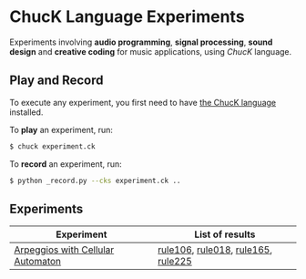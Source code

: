 # ChucK Language Experiments

Experiments involving **audio programming**, **signal processing**, **sound design** and **creative coding** for music applications, using _ChucK_ language.

## Play and Record

To execute any experiment, you first need to have [the ChucK language](https://chuck.stanford.edu/release/) installed.

To **play** an experiment, run:

```bash
$ chuck experiment.ck
```

To **record** an experiment, run:

```bash
$ python _record.py --cks experiment.ck ..
```

## Experiments

| Experiment                                                            | List of results                                                                                                                                                                                                                                                                                                                                                                                                                                                                                                                                        |
| --------------------------------------------------------------------- | ------------------------------------------------------------------------------------------------------------------------------------------------------------------------------------------------------------------------------------------------------------------------------------------------------------------------------------------------------------------------------------------------------------------------------------------------------------------------------------------------------------------------------------------------------ |
| [Arpeggios with Cellular Automaton](arpeggios_cellularAutomaton1D.ck) | [rule106](https://raw.githubusercontent.com/diegoinacio/chuck-language-experiments/master/arpeggios_cellularAutomaton1D_rule106.wav), [rule018](https://raw.githubusercontent.com/diegoinacio/chuck-language-experiments/master/arpeggios_cellularAutomaton1D_rule018.wav), [rule165](https://raw.githubusercontent.com/diegoinacio/chuck-language-experiments/master/arpeggios_cellularAutomaton1D_rule165.wav), [rule225](https://raw.githubusercontent.com/diegoinacio/chuck-language-experiments/master/arpeggios_cellularAutomaton1D_rule225.wav) |
